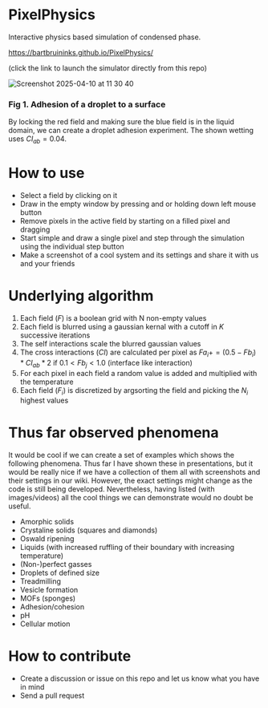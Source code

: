 # PixelPhysics
Interactive physics based simulation of condensed phase.

https://bartbruininks.github.io/PixelPhysics/

(click the link to launch the simulator directly from this repo)

![Screenshot 2025-04-10 at 11 30 40](https://github.com/user-attachments/assets/10abd92d-63a8-4f1d-9076-e662b298edf0)
### Fig 1. Adhesion of a droplet to a surface
By locking the red field and making sure the blue field is in the liquid domain, we can create a droplet adhesion experiment. The shown wetting uses $CI_{ab} = 0.04$.


# How to use
- Select a field by clicking on it
- Draw in the empty window by pressing and or holding down left mouse button
- Remove pixels in the active field by starting on a filled pixel and dragging
- Start simple and draw a single pixel and step through the simulation using the individual step button
- Make a screenshot of a cool system and its settings and share it with us and your friends

# Underlying algorithm
1) Each field ($F$) is a boolean grid with N non-empty values
3) Each field is blurred using a gaussian kernal with a cutoff in $K$ successive iterations
4) The self interactions scale the blurred gaussian values
5) The cross interactions ($CI$) are calculated per pixel as $Fa_i += (0.5 - Fb_i) * CI_{ab} * 2$ if $0.1 < Fb_j < 1.0$ (interface like interaction)
6) For each pixel in each field a random value is added and multiplied with the temperature
7) Each field ($F_i$) is discretized by argsorting the field and picking the $N_i$ highest values

# Thus far observed phenomena
It would be cool if we can create a set of examples which shows the following phenomena. Thus far I have shown these in presentations, but it would be really nice if we have a collection of them all with screenshots and their settings in our wiki. However, the exact settings might change as the code is still being developed. Nevertheless, having listed (with images/videos) all the cool things we can demonstrate would no doubt be useful.
- Amorphic solids
- Crystaline solids (squares and diamonds)
- Oswald ripening
- Liquids (with increased ruffling of their boundary with increasing temperature)
- (Non-)perfect gasses
- Droplets of defined size
- Treadmilling
- Vesicle formation
- MOFs (sponges)
- Adhesion/cohesion
- pH
- Cellular motion

# How to contribute
- Create a discussion or issue on this repo and let us know what you have in mind
- Send a pull request
